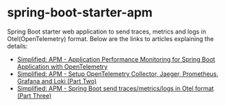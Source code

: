 # spring-boot-starter-apm

Spring Boot starter web application to send traces, metrics and logs in Otel(OpenTelemetry) format. Below are the links to articles explaining the details:

- [Simplified: APM - Application Performance Monitoring for Spring Boot Application with OpenTelemetry](https://www.linkedin.com/pulse/simplified-apm-application-performance-monitoring-spring-mohsin-ali-halgf)
- [Simplified: APM - Setup OpenTelemetry Collector, Jaeger, Prometheus, Grafana and Loki (Part Two)](https://www.linkedin.com/pulse/simplified-apm-setup-opentelemetry-collector-jaeger-mohsin-ali-egysf)
- [Simplified: APM - Spring Boot send traces/metrics/logs in Otel format (Part Three)](https://www.linkedin.com/pulse/simplified-apm-spring-boot-send-tracesmetricslogs-otel-mohsin-ali-fraqf)
